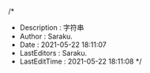 /*
 * Description  : 字符串
 * Author       : Saraku.
 * Date         : 2021-05-22 18:11:07
 * LastEditors  : Saraku.
 * LastEditTime : 2021-05-22 18:11:08
 */
